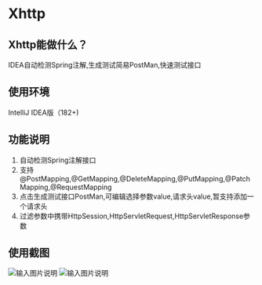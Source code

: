 # Xhttp

## Xhttp能做什么？
IDEA自动检测Spring注解,生成测试简易PostMan,快速测试接口

## 使用环境
IntelliJ IDEA版（182+)

## 功能说明

1.  自动检测Spring注解接口
2.  支持@PostMapping,@GetMapping,@DeleteMapping,@PutMapping,@PatchMapping,@RequestMapping
3.  点击生成测试接口PostMan,可编辑选择参数value,请求头value,暂支持添加一个请求头
4.  过滤参数中携带HttpSession,HttpServletRequest,HttpServletResponse参数

## 使用截图
![输入图片说明](https://images.gitee.com/uploads/images/2020/0530/115232_04a6b145_4832857.jpeg "1590810532(1).jpg")
![输入图片说明](https://images.gitee.com/uploads/images/2020/0530/115251_38f38b40_4832857.jpeg "1590810589(1).jpg")